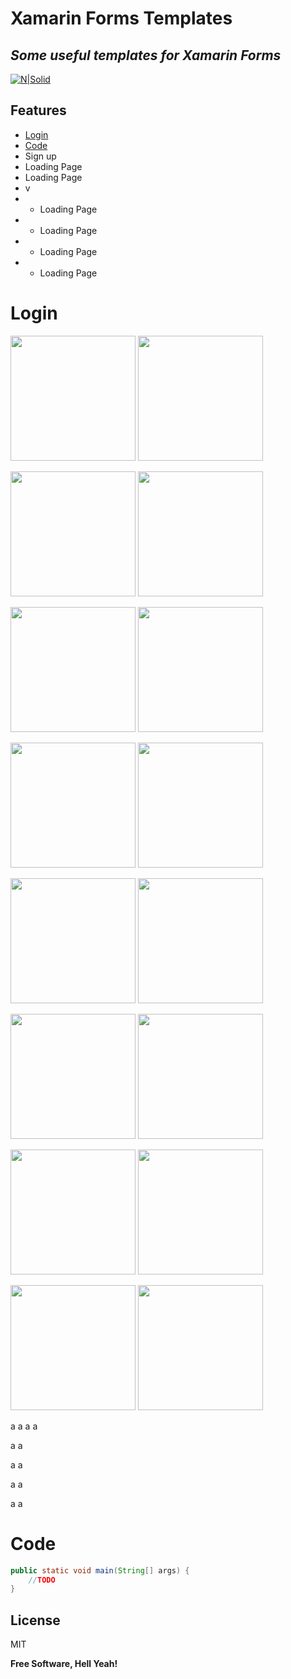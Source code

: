 
# Xamarin Forms Templates
## _Some useful templates for Xamarin Forms_

[![N|Solid](https://cldup.com/dTxpPi9lDf.thumb.png)](https://nodesource.com/products/nsolid)
## Features
- [Login](#login)
-  [Code](#code)
- Sign up
- Loading Page
- Loading Page
- v
- - Loading Page
- - Loading Page
- - Loading Page
- - Loading Page









# Login

<img src="https://i.imgur.com/StLPujv.jpg" width="200"> <img src="https://github.com/aimore/XamUI/blob/master/Screenshots/LoginV1.png" width="200">

<img src="https://i.imgur.com/StLPujv.jpg" width="200"> <img src="https://github.com/aimore/XamUI/blob/master/Screenshots/LoginV2.png" width="200">

<img src="https://i.imgur.com/StLPujv.jpg" width="200"> <img src="https://github.com/aimore/XamUI/blob/master/Screenshots/LoginV3.png" width="200">

<img src="https://i.imgur.com/StLPujv.jpg" width="200"> <img src="https://github.com/aimore/XamUI/blob/master/Screenshots/LoginV4.png" width="200">

<img src="https://i.imgur.com/StLPujv.jpg" width="200"> <img src="https://github.com/aimore/XamUI/blob/master/Screenshots/LoginV5.png" width="200">

<img src="https://i.imgur.com/StLPujv.jpg" width="200"> <img src="https://github.com/aimore/XamUI/blob/master/Screenshots/LoginV6.png" width="200">

<img src="https://i.imgur.com/StLPujv.jpg" width="200"> <img src="https://github.com/aimore/XamUI/blob/master/Screenshots/LoginV7.png" width="200">

<img src="https://i.imgur.com/StLPujv.jpg" width="200"> <img src="https://github.com/aimore/XamUI/blob/master/Screenshots/LoginV8.png" width="200">


a
a
a
a

a
a

a
a

a
a

a
a


# Code

```java
public static void main(String[] args) {
	//TODO
}
```

## License

MIT

**Free Software, Hell Yeah!**

